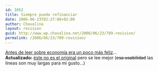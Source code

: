 ```yaml
---
id: 1052
title: Siempre puedo refinanciar
date: 2006-06-23T02:27:08+02:00
author: Chavalina
layout: revision
guid: http://www.wp.chavalina.net/2006/06/23/709-revision/
permalink: /2006/06/23/709-revision/
---
```

<a href="http://www.albertonoguera.com/2006/05/siempre-puedo-refinanciar.html" target="_blank">Antes de leer sobre econom&iacute;a era un poco más feliz</a>…  
**Actualizado:** <a href="http://macromundo.blogspot.com/2006/05/la-historia-de-pepito.html" target="_blank">éste no es el original</a> pero se lee mejor (<s>esa usabilidad</s> las l&iacute;neas son muy largas para mi gusto…)